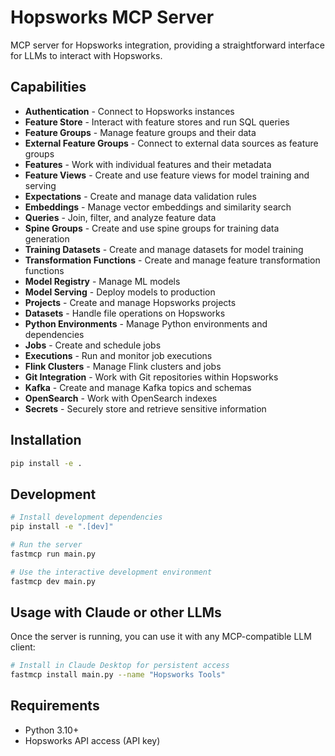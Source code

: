 # Hopsworks MCP Server

MCP server for Hopsworks integration, providing a straightforward interface for LLMs to interact with Hopsworks.

## Capabilities

- **Authentication** - Connect to Hopsworks instances
- **Feature Store** - Interact with feature stores and run SQL queries
- **Feature Groups** - Manage feature groups and their data
- **External Feature Groups** - Connect to external data sources as feature groups
- **Features** - Work with individual features and their metadata
- **Feature Views** - Create and use feature views for model training and serving
- **Expectations** - Create and manage data validation rules
- **Embeddings** - Manage vector embeddings and similarity search
- **Queries** - Join, filter, and analyze feature data
- **Spine Groups** - Create and use spine groups for training data generation
- **Training Datasets** - Create and manage datasets for model training
- **Transformation Functions** - Create and manage feature transformation functions
- **Model Registry** - Manage ML models
- **Model Serving** - Deploy models to production
- **Projects** - Create and manage Hopsworks projects
- **Datasets** - Handle file operations on Hopsworks
- **Python Environments** - Manage Python environments and dependencies
- **Jobs** - Create and schedule jobs
- **Executions** - Run and monitor job executions
- **Flink Clusters** - Manage Flink clusters and jobs
- **Git Integration** - Work with Git repositories within Hopsworks
- **Kafka** - Create and manage Kafka topics and schemas
- **OpenSearch** - Work with OpenSearch indexes
- **Secrets** - Securely store and retrieve sensitive information

## Installation

```bash
pip install -e .
```

## Development

```bash
# Install development dependencies
pip install -e ".[dev]"

# Run the server
fastmcp run main.py

# Use the interactive development environment
fastmcp dev main.py
```

## Usage with Claude or other LLMs

Once the server is running, you can use it with any MCP-compatible LLM client:

```bash
# Install in Claude Desktop for persistent access
fastmcp install main.py --name "Hopsworks Tools"
```

## Requirements

- Python 3.10+
- Hopsworks API access (API key)
